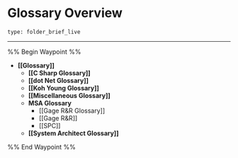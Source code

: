 # Glossary Overview
 
```ccard
type: folder_brief_live
```
 
---

%% Begin Waypoint %%
- **[[Glossary]]**
	- **[[C Sharp Glossary]]**
	- **[[dot Net Glossary]]**
	- **[[Koh Young Glossary]]**
	- **[[Miscellaneous Glossary]]**
	- **MSA Glossary**
		- [[Gage R&R Glossary]]
		- [[Gage R&R]]
		- [[SPC]]
	- **[[System Architect Glossary]]**

%% End Waypoint %%